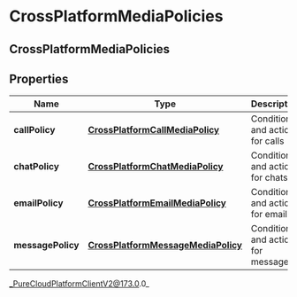 # CrossPlatformMediaPolicies

## CrossPlatformMediaPolicies

## Properties

|Name | Type | Description | Notes|
|------------ | ------------- | ------------- | -------------|
| **callPolicy** | [**CrossPlatformCallMediaPolicy**](CrossPlatformCallMediaPolicy) | Conditions and actions for calls | [optional] |
| **chatPolicy** | [**CrossPlatformChatMediaPolicy**](CrossPlatformChatMediaPolicy) | Conditions and actions for chats | [optional] |
| **emailPolicy** | [**CrossPlatformEmailMediaPolicy**](CrossPlatformEmailMediaPolicy) | Conditions and actions for emails | [optional] |
| **messagePolicy** | [**CrossPlatformMessageMediaPolicy**](CrossPlatformMessageMediaPolicy) | Conditions and actions for messages | [optional] |



_PureCloudPlatformClientV2@173.0.0_
